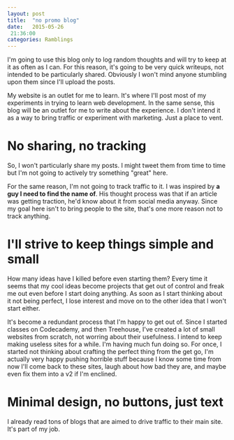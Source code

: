 ```yaml
---
layout: post
title:  "no promo blog"
date:   2015-05-26
 21:36:00
categories: Ramblings
---
```


I'm going to use this blog only to log random thoughts and will try to keep at it as often as I can. For this reason, it's going to be very quick writeups, not intended to be particularly shared. Obviously I won't mind anyone stumbling upon them since I'll upload the posts.

My website is an outlet for me to learn. It's where I'll post most of my experiments in trying to learn web development. In the same sense, this blog will be an outlet for me to write about the experience. I don't intend it as a way to bring traffic or experiment with marketing. Just a place to vent.

# No sharing, no tracking

So, I won't particularly share my posts. I might tweet them from time to time but I'm not going to actively try something "great" here.

For the same reason, I'm not going to track traffic to it. I was inspired by **a guy I need to find the name of**. His thought process was that if an article was getting traction, he'd know about it from social media anyway. Since my goal here isn't to bring people to the site, that's one more reason not to track anything.

# I'll strive to keep things simple and small

How many ideas have I killed before even starting them? Every time it seems that my cool ideas become projects that get out of control and freak me out even before I start doing anything. As soon as I start thinking about it not being perfect, I lose interest and move on to the other idea that I won't start either.

It's become a redundant process that I'm happy to get out of. Since I started classes on Codecademy, and then Treehouse, I've created a lot of small websites from scratch, not worring about their usefulness. I intend to keep making useless sites for a while. I'm having much fun doing so. For once, I started not thinking about crafting the perfect thing from the get go, I'm actually very happy pushing horrible stuff because I know some time from now I'll come back to these sites, laugh about how bad they are, and maybe even fix them into a v2 if I'm enclined.

# Minimal design, no buttons, just text

I already read tons of blogs that are aimed to drive traffic to their main site. It's part of my job. 